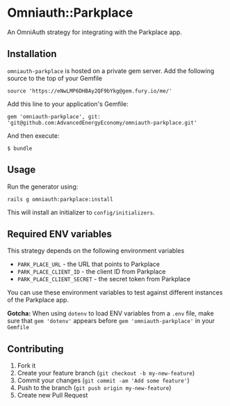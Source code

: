 # Omniauth::Parkplace

An OmniAuth strategy for integrating with the Parkplace app.

## Installation
`omniauth-parkplace` is hosted on a private gem server. Add the following source
to the top of your Gemfile

    source 'https://eNwLMP6DHBAy2QF9bYkg@gem.fury.io/me/'

Add this line to your application's Gemfile:

    gem 'omniauth-parkplace', git: 'git@github.com:AdvancedEnergyEconomy/omniauth-parkplace.git'

And then execute:

    $ bundle

## Usage

Run the generator using:

    rails g omniauth:parkplace:install

This will install an initializer to `config/initializers`.

## Required ENV variables

This strategy depends on the following environment variables

* `PARK_PLACE_URL` - the URL that points to Parkplace
* `PARK_PLACE_CLIENT_ID` - the client ID from Parkplace
* `PARK_PLACE_CLIENT_SECRET` - the secret token from Parkplace

You can use these environment variables to test against different instances of
the Parkplace app.

**Gotcha:** When using `dotenv` to load ENV variables from a `.env` file,
make sure that `gem 'dotenv'` appears before `gem 'omniauth-parkplace'` in your
`Gemfile`

## Contributing

1. Fork it
2. Create your feature branch (`git checkout -b my-new-feature`)
3. Commit your changes (`git commit -am 'Add some feature'`)
4. Push to the branch (`git push origin my-new-feature`)
5. Create new Pull Request
